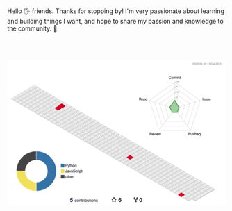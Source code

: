 Hello 🖐️ friends. Thanks for stopping by! I'm very passionate about learning and building things I want, and hope to share my passion and knowledge to the community. 🚀 <br/> <br/>
 <br/><br/>

![](./profile-3d-contrib/profile-gitblock.svg)


